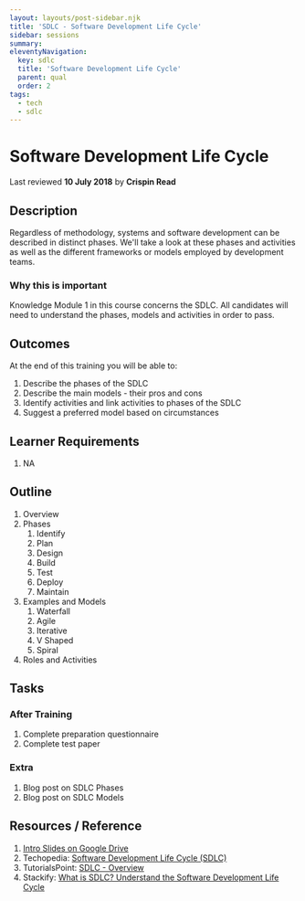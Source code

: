 ```yaml
---
layout: layouts/post-sidebar.njk
title: 'SDLC - Software Development Life Cycle'
sidebar: sessions
summary: 
eleventyNavigation:
  key: sdlc
  title: 'Software Development Life Cycle'
  parent: qual
  order: 2
tags:
  - tech
  - sdlc
---
```

# Software Development Life Cycle
Last reviewed **10 July 2018** by **Crispin Read**

## Description
Regardless of methodology, systems and software development can be described in distinct phases. We'll take a look at these phases and activities as well as the different frameworks or models employed by development teams.


### Why this is important
Knowledge Module 1 in this course concerns the SDLC. All candidates will need to understand the phases, models and activities in order to pass.


## Outcomes

At the end of this training you will be able to:
1. Describe the phases of the SDLC
1. Describe the main models - their pros and cons
1. Identify activities and link activities to phases of the SDLC
1. Suggest a preferred model based on circumstances

## Learner Requirements

1. NA

## Outline

1. Overview
1. Phases
    1. Identify
    1. Plan
    1. Design
    1. Build
    1. Test
    1. Deploy
    1. Maintain
1. Examples and Models
    1. Waterfall
    1. Agile
    1. Iterative
    1. V Shaped
    1. Spiral
1. Roles and Activities

## Tasks

### After Training
1. Complete preparation questionnaire
1. Complete test paper

### Extra
1. Blog post on SDLC Phases
1. Blog post on SDLC Models


## Resources / Reference

1. [Intro Slides on Google Drive](#)
1. Techopedia: [Software Development Life Cycle (SDLC)](https://www.techopedia.com/definition/22193/software-development-life-cycle-sdlc)
1. TutorialsPoint: [SDLC - Overview](https://www.tutorialspoint.com/sdlc/sdlc_overview.htm)
1. Stackify: [What is SDLC? Understand the Software Development Life Cycle](https://stackify.com/what-is-sdlc/)
